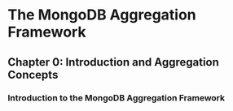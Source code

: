 # The MongoDB Aggregation Framework

## Chapter 0: Introduction and Aggregation Concepts

### Introduction to the MongoDB Aggregation Framework
